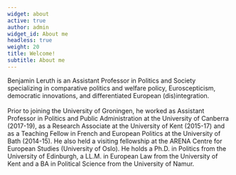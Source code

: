 ```yaml
---
widget: about
active: true
author: admin
widget_id: About me
headless: true
weight: 20
title: Welcome!
subtitle: About me
---
```

<!--StartFragment-->

Benjamin Leruth is an Assistant Professor in Politics and Society specializing in comparative politics and welfare policy, Euroscepticism, democratic innovations, and differentiated European (dis)integration.\
\
Prior to joining the University of Groningen, he worked as Assistant Professor in Politics and Public Administration at the University of Canberra (2017-19), as a Research Associate at the University of Kent (2015-17) and as a Teaching Fellow in French and European Politics at the University of Bath (2014-15). He also held a visiting fellowship at the ARENA Centre for European Studies (University of Oslo). He holds a Ph.D. in Politics from the University of Edinburgh, a LL.M. in European Law from the University of Kent and a BA in Political Science from the University of Namur.

<!--EndFragment-->